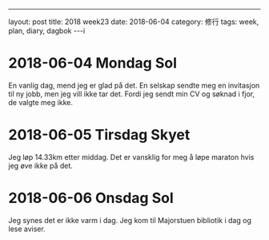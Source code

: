 ---
layout: post
title: 2018 week23
date: 2018-06-04
category: 修行
tags: week, plan, diary, dagbok
---i
# 2018-06-04 Mondag Sol
En vanlig dag, mend jeg er glad på det. En selskap sendte meg en invitasjon til ny jobb, men jeg vill ikke tar det. Fordi jeg sendt min CV og søknad i fjor, de valgte meg ikke.

# 2018-06-05 Tirsdag Skyet
Jeg løp 14.33km etter middag. Det er vansklig for meg å løpe maraton hvis jeg øve ikke på det.

# 2018-06-06 Onsdag Sol
Jeg synes det er ikke varm i dag. Jeg kom til Majorstuen bibliotik i dag og lese <klar tale> aviser. 

